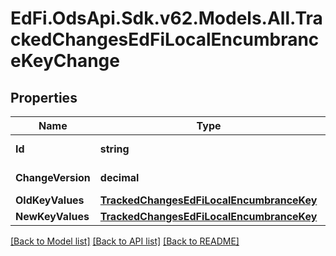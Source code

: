 # EdFi.OdsApi.Sdk.v62.Models.All.TrackedChangesEdFiLocalEncumbranceKeyChange

## Properties

Name | Type | Description | Notes
------------ | ------------- | ------------- | -------------
**Id** | **string** | Resource identifier | [optional] 
**ChangeVersion** | **decimal** | Change version | [optional] 
**OldKeyValues** | [**TrackedChangesEdFiLocalEncumbranceKey**](TrackedChangesEdFiLocalEncumbranceKey.md) |  | [optional] 
**NewKeyValues** | [**TrackedChangesEdFiLocalEncumbranceKey**](TrackedChangesEdFiLocalEncumbranceKey.md) |  | [optional] 

[[Back to Model list]](../README.md#documentation-for-models) [[Back to API list]](../README.md#documentation-for-api-endpoints) [[Back to README]](../README.md)


